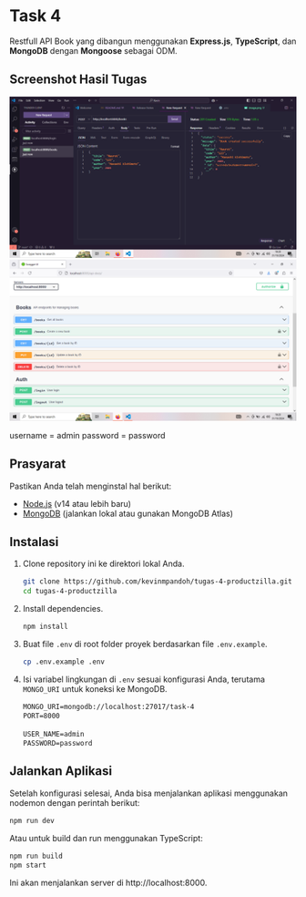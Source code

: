 # Task 4

Restfull API Book yang dibangun menggunakan **Express.js**, **TypeScript**, dan **MongoDB** dengan **Mongoose** sebagai ODM.

## Screenshot Hasil Tugas
![Screenshot tugas](screenshots/image.png)
![Screenshot tugas](screenshots/image2.png)

username = admin
password = password

## Prasyarat

Pastikan Anda telah menginstal hal berikut:
- [Node.js](https://nodejs.org/) (v14 atau lebih baru)
- [MongoDB](https://www.mongodb.com/) (jalankan lokal atau gunakan MongoDB Atlas)

## Instalasi

1. Clone repository ini ke direktori lokal Anda.

    ```bash
    git clone https://github.com/kevinmpandoh/tugas-4-productzilla.git
    cd tugas-4-productzilla
    ```

2. Install dependencies.

    ```bash
    npm install
    ```

3. Buat file `.env` di root folder proyek berdasarkan file `.env.example`.

    ```bash
    cp .env.example .env
    ```

4. Isi variabel lingkungan di `.env` sesuai konfigurasi Anda, terutama `MONGO_URI` untuk koneksi ke MongoDB.

    ```
    MONGO_URI=mongodb://localhost:27017/task-4
    PORT=8000

    USER_NAME=admin
    PASSWORD=password
    
    ```

## Jalankan Aplikasi

Setelah konfigurasi selesai, Anda bisa menjalankan aplikasi menggunakan nodemon dengan perintah berikut:

```bash
npm run dev
```

Atau untuk build dan run menggunakan TypeScript:

```bash
npm run build
npm start
```

Ini akan menjalankan server di http://localhost:8000.